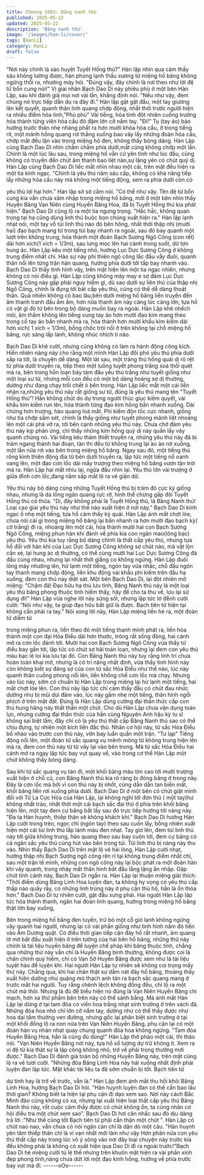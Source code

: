 ```yaml
---
title: Chương 1083: Băng nanh thú
published: 2025-05-22
updated: 2025-05-22
description: 'Băng nanh thú'
image: '/images/han-li/cover/'
tags: [HanLi]
category: HanLi
draft: false
---
```


"Nơi này chính là sào huyệt Tuyết Hống thú?" Hàn lập nhìn qua
cảm thấy sâu không lường được, hàn phong lạnh thấu xương từ
miệng hố băng không ngừng thổi ra, nhướng mày hỏi.
"Đúng vậy, đây chính là nơi theo như lời đệ tử bổn cung nói!" Vị
giai nhân Bạch Dao Di này phiêu phù ở một bên Hàn Lập, sau khi
đánh giá mọi nơi vài lần, khẳng định nói.
"Nếu như vậy, đem chúng nó trực tiếp dẫn dụ ra đây đi." Hàn lập
gật gật đầu, một tay giương lên kết quyết, quanh thân linh quang
chớp động, nhất thời trước người hiện ra nhiều điểm hỏa
tinh,"Phù phù" Vài tiếng, hỏa tinh đột nhiên cuồng trướng hóa
thành từng viên hỏa cầu đỏ đậm lớn cỡ nắm tay.
"Đi!"
Tụ (tay áo) bào hướng trước thân nhẹ nhàng phất ra hơn mười
khỏa hỏa cầu, ở trong tiếng rít, một mảnh hồng quang rơi thẳng
xuống bao vây lấy những đoàn hỏa cầu, chớp mắt đều lặn vào
trong miệng hố đen, không thấy bóng dáng.
Hàn Lập cùng Bạch Dao Di nhìn chằm chằm phía dưới,mắt cũng
không chớp một lần.
Chính là một lúc lâu sau, trong miệng hố vẫn cứ yên tĩnh như lúc
đầu, cũng không có truyền đến chút âm thanh bạo liệt nào,sự
lặng yên có chút quỷ dị.
Hàn Lập cùng Bạch Dao Di liếc mắt nhìn nhau một cái, trên mặt
đều hiện ra một tia kinh ngạc.
"Chính là yêu thú năm sáu cấp, không có khả năng tiếp lấy những
hỏa cầu này mà không một tiếng động, xem ra phía dưới còn có

yêu thú lợi hại hơn." Hàn lập sờ sờ cằm nói.
"Có thể như vậy. Tên đệ tử bổn cung kia vẫn chưa xâm nhập
trong miệng hố băng, mới ở một bên nhìn thấy Huyền Băng Vạn
Niên cùng Huyền Băng Hoa, đã bị Tuyết Hống thú kia phát hiện."
Bạch Dao Di cũng lộ ra một tia ngưng trọng.
"Hắc hắc, không quan trọng tại hạ cũng dùng linh thú buộc bọn
chúng xuất hiện ra." Hàn lập lạnh nhạt nói, một tay vỗ túi linh thú
nào đó bên hông, nhất thời thập nhị (mười hai) đạo bạch mang từ
trong túi bay nhanh ra ngoài, sau đó bay quanh một lượt trên
không trung, hóa thành một đoàn Bạch Sương Ngô Công (con
rết) dài hơn xích(1 xích = 1/3m), sau lưng mọc lên hai cánh trong
suốt, dữ tợn hung ác.
Hàn Lập kêu một tiếng nhỏ, hướng Lục Dực Sương Công ở
không trung điểm nhất chỉ.
Hảo sự này phi thiên ngô công lắc đầu vẫy đuôi, quanh thân nổi
lên từng trận hàn quang, hướng phía dưới tới tấp bay nhanh vào.
Bạch Dao Di thấy tình hình vậy, trên mặt hiện lên một tia ngạc
nhiên, nhưng không có nói điều gì.
Hàn Lập cũng không mảy may e sợ đám Lục Dực Sương Công
này gặp phải nguy hiểm gì, dù sao dưới sự liên thủ của thập nhị
Ngô Công, chính là đụng tới bát cấp yêu thú, cũng có thể dễ dàng
thoát thân.
Quả nhiên không có bao lâu,bên dưới miệng hố băng liền truyền
đến âm thanh tranh đấu ầm ầm, hơn nữa thanh âm này càng lúc
càng lớn, tựa hồ có vật gì đó từ bên trong bộ dáng muốn bay ra
ngoài.
Hàn Lập khẽ nhếch môi, âm thầm không lên tiếng vung tay áo
hơn mười đạo kim mang theo trong cổ tay áo bắn nhanh mà ra,
hóa thành hơn mười khẩu kim kiếm dài hơn xích( 1 xích = 1/3m),
bỗng chốc trôi nổi ở trên không tại chỗ miệng hố băng, rực sáng
lấp lánh, không nhúc nhích tí nào.

Bạch Dao Di khẽ cười, nhưng cũng không có làm ra hành động
công kích.
Hiển nhiên nàng này cho rằng một mình Hàn Lập đối phó yêu thú
phía dưới sắp ra tới, là chuyện dễ dàng.
Một lát sau, một tràng thú hống quái dị rõ rệt từ phía dưới truyền
ra, tiếp theo một luồng tuyết phong trắng xoá thổi quét mà ra, bên
trong hỗn loạn bảy tám đầu yêu thú trắng như tuyết giống như
một loại sư tử, nhưng mỗi con đều có một bộ dáng hoảng sợ dị
thường, dường như đang chạy trối chết ỏ bên trong.
Hàn Lập liếc mắt một cái liền nhận ra,những yêu thú này rất giống
sư tử, đúng là yêu thú mang tên "Tuyết Hống thú"!
Hắn không chút do dự trong người thúc giục kiếm quyết, vài khẩu
kim kiếm run lên, hóa thành từng đạo kim hồng bắn nhanh xuống.
Dài chừng hơn trượng, hào quang loá mắt.
Phi kiếm độn tốc cực nhanh, giống như tia chớp sấm sét, chính là
thấy giống như tuyết phong mãnh liệt nhoáng lên một cái phá vỡ
ra, tới bên cạnh những yêu thú này.
Chưa chờ đám yêu thú này kịp phản ứng, chỉ thấy những kim
hồng quỷ dị này quấn lấy vây quanh chúng nó.
Vài tiếng kêu thảm thiết truyền ra, những yêu thú này đã bị trảm
ngang thành hai đoạn, tàn thi đều từ không trung lại ào ào rơi
xuống, một lần nữa rơi vào bên trong miệng hố băng.
Ngay sau đó, một tiếng thú rống kinh thiên động địa từ bên dưới
truyền ra, lập tức một tiếng nổ oanh vang lên, một đạo cơn lốc dài
mấy trượng theo miệng hố băng vươn tận trời mà ra.
Hàn Lập hai mắt nhíu lại, ngửa đầu nhìn lại.
Yêu thú lớn vài trượng ở giữa đỉnh cơn lốc,đang nằm sấp mắt lộ
ra vẻ giận dữ.

Yêu thú này bộ dáng cùng những Tuyết Hống thú bị trảm đó cực
kỳ giống nhau, nhưng là da lông ngân quang rực rỡ, hình thể
chừng gấp đôi Tuyết Hống thú có thừa.
"Di, đây không phải là Tuyết Hống thú, là Băng Nanh thú! Loại cao
giai yêu thú này như thế nào xuất hiện ở nơi này." Bạch Dao Di
kinh ngạc ồ nhẹ một tiếng, tựa hồ cảm thấy kỳ quái.
Hàn Lập ánh mắt chợt lóe, chưa nói cái gì trong miệng hố băng
lại bắn nhanh ra hơn mười đạo bạch kỳ( cờ trắng) đi ra, nhoáng
lên một cái, hóa thành mười hai con Bạch Sương Ngô Công,
miệng phun hàn khí đánh về phía kia con ngân mao(lông bạc) yêu
thú.
Yêu thú kia tuy rằng bộ dáng chính là thất cấp yêu thú, nhưng tựa
hồ đối với
hàn khí của Lục Dực Sương Công không sợ chút nào, mà vật lộn
cắn xé, lại hung ác dị thường, có thể cùng mười hai Lục Dực
Sương Công đả đấu cùng nhau, nhưng lại nhất thời giằng co
không ngừng.
Hàn Lập đuôi lông mày nhướng lên, hừ lạnh một tiếng, ngón tay
vừa nhấc, chỗ đầu ngón tay thanh mang chớp động, liền khu
động vài khẩu phi kiếm trên đầu hạ xuống, đem con thú này diệt
sát.
Một bên Bạch Dao Di, lại đột nhiên mở miệng:
"Chậm đã! Đạo hữu hạ thủ lưu tình, Băng Nanh thú này là một
loại yêu thú băng phong thuộc tính hiếm thấy, hãy để cho ta thu
về, lưu lại sử dụng đi!"
Hàn Lập vừa nghe lời này sửng sốt, nhưng lập tức lơ đễnh cười
cười:
"Nói như vậy, ta giúp đạo hữu bắt giữ là được. Bạch tiên tử hiện
tại không cần phải ra tay."
Nói xong lời này, Hàn Lập miệng liền hé ra, một đoàn tử diễm từ

trong miệng phun ra, liền theo
đó một tiếng thanh minh phát ra, liền hóa thành một con đại Hỏa
Điểu dài hơn thước, trông rất sống động, hai cánh mở ra cơn lốc
đánh tới.
Mười hai con Bạch Sương Ngô Công vừa thấy tử điểu bay gần
tới, lập tức có chút sợ hãi toán loạn, nhưng lại đem con yêu thú
màu bạc lẻ loi kia lưu tại đó.
Con Băng Nanh thú này tuy rằng linh trí chưa hoàn toàn khai mở,
nhưng là có trí năng nhất định, vừa thấy tình hình này còn không
biết sự đáng sợ của con tử sắc Hỏa Điểu như thế nào, lúc này
quanh thân cuồng phong nổi lên, liền khống chế cơn lốc mà chạy.
Nhưng vào lúc này, sớm có chuẩn bị Hàn Lập trong miệng lại hừ
lạnh một tiếng, hai mắt chợt lóe lên.
Con thú này lập tức chỉ cảm thấy đầu có chút đau nhức dường
như bị mũi dùi đâm vào, lúc này gầm nhẹ một tiếng, thân hình
ngồi phịch ở trên mặt đất.
Đúng là Hàn Lập dùng cường đại thần thức cấp con thú hung
hăng này thất thần một chút.
Cho dù Hàn Lập chưa vận dụng toàn lực, nhưng cường đại thần
thức của hắn cùng Nguyên Anh hậu kỳ tu sĩ không sai biệt lắm,
đây chỉ có là yêu thú thất cấp Băng Nanh thú sao có thể chịu
đựng, tự nhiên một kích liền đắc thủ.
Nhân cơ hội này, tử sắc Hỏa Điểu bổ nhào vào trước con thú này,
vờn bay luẩn quẩn một trận.
"Tư lạp" Tiếng động nổi lên, một đoàn tử sắc quang vụ mênh
mông từ không trung hiện lên mà ra, đem con thú này từ từ vây
lại vào bên trong.
Mà tử sắc Hỏa Điểu hai cánh mở ra ngay lập tức bay vụt quay về,
vào trong cơ thể Hàn Lập một chút không thấy bóng dáng.

Sau khi tử sắc quang vụ tán đi, một khối băng màu tím cao tới
mười trượng xuất hiện ở chỗ cũ, con Băng Nanh thú kia rõ ràng bị
đóng băng ở trong này. Đây là cơn lốc mà bởi vì con thú này bị
nhốt, cũng dần dần tan biến mất, khối băng liền rơi xuống phía
dưới.
Bạch Dao Di ở một bên có chút giật mình đối với Tử La Cực Hỏa
của Hàn Lập, lại không nghĩ tới đơn thủ ( một tay)hư không nhất
trảo, nhất thời một cái bạch sắc đại thủ ở phía trên khối băng hiện
lên, một tay đem cự băng bắt lấy sau đó trực tiếp hướng tới nàng
này.
"Đa tạ Hàn huynh, thiếp thân sẽ không khách khí." Bạch Dao Di
hướng Hàn Lập cười trong trẻo, ngọc chỉ (ngón tay) theo sau
cuốn lấy, bỗng nhiên xuất hiện một cái túi linh thú lấp lánh màu
đen nhạt.
Tay giơ lên, đem túi linh thú này tới giữa không trung, hào quang
theo sau bay cuộn tới, đem cự băng có cả ngân sắc yêu thú cùng
hút vào bên trong túi.
Túi linh thú bị nàng này thu vào.
Nhìn thấy Bạch Dao Di trên mặt lộ vẻ hài lòng, Hàn Lập cười
nhạt, hướng thập nhị Bạch Sương ngô công rên rỉ tại không trung
điểm nhất chỉ, sau một trận tê minh, những con ngô công này lại
bộc phát ra một đoàn hàn khí vây quanh, trong nháy mắt thân
hình bắt đầu lẳng lặng ẩn nhập.
Gặp chút tình cảnh này, Bạch Dao Di ngẩn ra. Hàn Lập lại thuận
miệng giải thích:
"Thời điểm dùng Băng Linh Hoa luyện đan, ta không hy vọng có
yêu thú cấp thấp nào quấy rầy, có những linh trùng này ở phụ cận
thủ hộ, hẳn là ổn thỏa hơn."
Bạch Dao Di tự nhiên cười, gật đầu xưng phải.
Hai người Hàn Lập lập tức hóa thành thanh, ngân hai đoàn linh
quang, hướng trong miệng hố băng thật lớn bay xuống,

Bên trong miệng hố băng đen tuyền, trừ bỏ một cỗ gió lạnh không
ngừng vây quanh hai người, nhưng lại có vài phần giống như tình
hình năm đó tiến vào Âm Dương quật.
Có điều thời gian tiếp cận đáy hố rất nhanh, ảm quang lờ mờ bắt
đầu xuất hiện ở trên tường của hai bên hố băng, những thứ này
chính là tài liệu huyền băng để luyện chế pháp khí băng thuộc
tính, chẳng qua những thứ này vẫn chỉ là Huyền Băng bình
thường, không được coi là chân chính quý hiếm, chỉ có Vạn Sở
Huyền Băng được xem như là tài liệu tuyệt hảo để luyện khí.
Hai người Hàn Lập tự nhiên sẽ không coi trọng mấy thứ này.
Chẳng qua, khi hai chân thật sự dẫm nát đáy hố băng, thoáng
thấy xuất hiện dường như quặng mỏ thạch anh tản ra bạch sắc
quang mang ở trước mắt hai người. Tuy rằng chênh lệch không
đồng đều, chỉ lộ ra một chút mà thôi. Nhưng là đủ để biểu hiện nó
đúng là Vạn Niên Huyền Băng chi mạch, hơn xa thứ phẩm bên
trên này có thể sánh bằng.
Mà ánh mắt Hàn Lập lại dừng ở tại tam đóa có viền hoa trắng
nhạt sinh trưởng ở trên vách đá.
Những đóa hoa nhỏ chỉ lớn cỡ nắm tay, dường như có thể thấy
được như hoa dại tầm thường ven đường, nhưng gốc lại phân
biệt sinh trưởng ở tại một khối đồng lộ ra non nửa trên Vạn Niên
Huyền Băng, phụ cận lại có một đoàn hàn vụ nhàn nhạt quay
chung quanh đóa hoa không ngừng.
"Tam đóa Huyền Băng Hoa, hẳn là cũng đủ dùng!" Hàn Lập thở
phào một cái, thì thào nói.
"Vạn Niên Huyền Băng nơi này, tựa hồ số lượng dự trữ không ít.
Xem ra vị đệ tử kia thật sự là lập công không nhỏ, trở về phải
trọng thưởng mới được." Bạch Dao Di đánh giá toàn bộ những
Huyền Băng này, trên mặt cũng lộ ra vẻ tươi cười.
"Những đóa Băng Linh Hoa này hái xuống nhất định phải luyện
đan lập tức. Mặt khác tài liệu ta đã sớm chuẩn bị tốt. Bạch tiên tử

dự tính hay là trở về trước, vẫn là." Hàn Lập đem ánh mắt thu hồi
khỏi Băng Linh Hoa, hướng Bạch Dao Di hỏi.
"Hàn huynh luyện đan có thể cần bao lâu thời gian? Không biết ta
hiện tại phụ cận đi dạo xem sao. Nơi này cách Bắc Minh đảo cũng
không có xa, nhưng lại xuất hiện loại thất cấp yêu thú Băng Nanh
thú này, rốt cuộc cảm thấy được có chút không ổn, ta
cũng nhân cơ hội điều tra một chút xem sao". Bạch Dao Di hơi
cân nhắc sau đó dịu dàng trả lời
:"Như thế cũng tốt Bạch tiên tử phải cẩn thận một chút ". Hàn Lập
có chút nao nao, vẫn chưa có nói ngăn cản chỉ là dặn dò một câu.
"Hàn huynh yên tâm thiếp thân chỉ là vì vạn nhất mới làm như vậy
Hơn phân nửa con yêu thú thất cấp này trong lúc vô ý xông vào
nơi đây loại chuyện này trước kia đều không phải là không có xuất
hiện qua Dao Di đi ra ngoài trước!"Bạch Dao Di hé miệng cười tú
lệ thế nhưng trên khuôn mặt hiện ra vài phần xinh đẹp phong
tình,nàng chưa dứt lời một đạo kinh hồng, hướng về phía trước
bay vụt mà đi.
------oOo------
